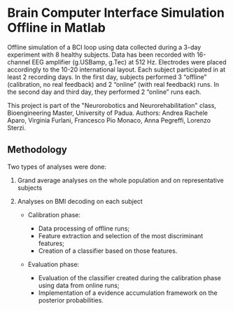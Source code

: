 # Brain Computer Interface Simulation Offline in Matlab

Offline simulation of a BCI loop using data collected during a 3-day experiment with 8 healthy subjects. Data has been recorded with 16-channel EEG amplifier (g.USBamp, g.Tec) at 512 Hz. Electrodes were placed accordingly to the 10-20 international layout.  Each subject participated in at least 2 recording days. In the first day, subjects performed 3 “offline” (calibration, no real feedback) and 2 “online” (with real feedback) runs. In the second day and third day, they performed 2 “online” runs each.

This project is part of the "Neurorobotics and Neurorehabilitation" class, Bioengineering Master, University of Padua.
Authors: Andrea Rachele Aparo, Virginia Furlani, Francesco Pio Monaco, Anna Pegreffi, Lorenzo Sterzi.

## Methodology

Two types of analyses were done:

  1. Grand average analyses on the whole population and on representative subjects

  2. Analyses on BMI decoding on each subject
       - Calibration phase:
         - Data processing of offline runs;
         - Feature extraction and selection of the most discriminant features;
         -  Creation of a classifier based on those features.

       - Evaluation phase:
         - Evaluation of the classifier created during the calibration phase using data from online runs;
         - Implementation of a evidence accumulation framework on the posterior probabilities.
